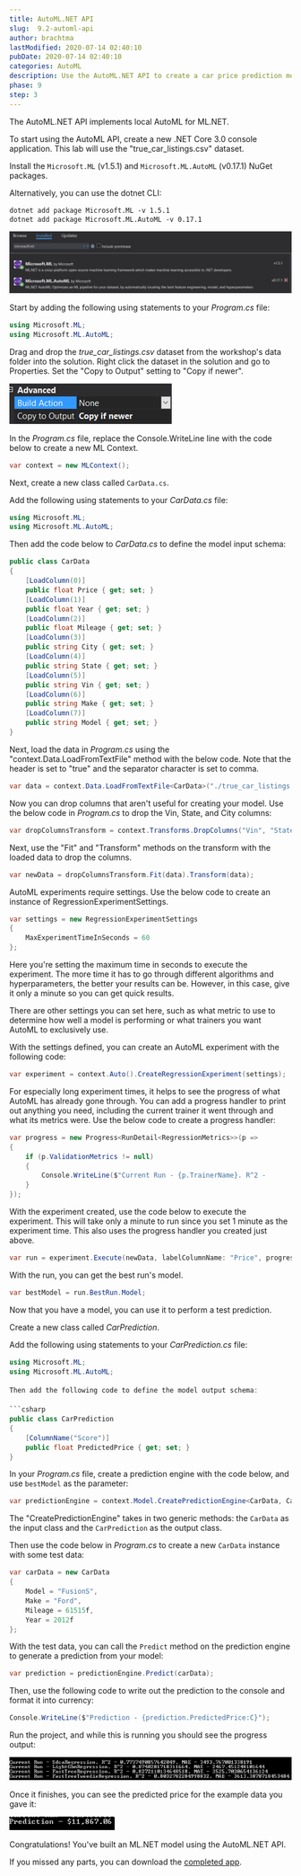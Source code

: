 ```yaml
---
title: AutoML.NET API
slug:  9.2-automl-api
author: brachtma
lastModified: 2020-07-14 02:40:10
pubDate: 2020-07-14 02:40:10
categories: AutoML
description: Use the AutoML.NET API to create a car price prediction model.
phase: 9
step: 3
---
```


The AutoML.NET API implements local AutoML for ML.NET.

To start using the AutoML API, create a new .NET Core 3.0 console application. This lab will use the "true_car_listings.csv" dataset.

Install the `Microsoft.ML` (v1.5.1) and `Microsoft.ML.AutoML` (v0.17.1) NuGet packages.

Alternatively, you can use the dotnet CLI:

```dotnetcli
dotnet add package Microsoft.ML -v 1.5.1
dotnet add package Microsoft.ML.AutoML -v 0.17.1
```

![AutoML.NET NuGet Package](./media/automl-nuget.png)

Start by adding the following using statements to your *Program.cs* file:

```csharp
using Microsoft.ML;
using Microsoft.ML.AutoML;
```

Drag and drop the *true_car_listings.csv* dataset from the workshop's data folder into the solution. Right click the dataset in the solution and go to Properties. Set the "Copy to Output" setting to "Copy if newer".

![Copy if Newer Property](./media/copy-if-newer.png)

In the *Program.cs* file, replace the Console.WriteLine line with the code below to create a new ML Context.

```csharp
var context = new MLContext();
```

Next, create a new class called `CarData.cs`. 

Add the following using statements to your *CarData.cs* file:

```csharp
using Microsoft.ML;
using Microsoft.ML.AutoML;
```

Then add the code below to *CarData.cs* to define the model input schema:

```csharp
public class CarData
{
    [LoadColumn(0)] 
    public float Price { get; set; }
    [LoadColumn(1)]
    public float Year { get; set; }
    [LoadColumn(2)]
    public float Mileage { get; set; }
    [LoadColumn(3)]
    public string City { get; set; }
    [LoadColumn(4)]
    public string State { get; set; }
    [LoadColumn(5)] 
    public string Vin { get; set; }
    [LoadColumn(6)]
    public string Make { get; set; }
    [LoadColumn(7)]
    public string Model { get; set; }
}
```

Next, load the data in *Program.cs* using the "context.Data.LoadFromTextFile" method with the below code. Note that the header is set to "true" and the separator character is set to comma.

```csharp
var data = context.Data.LoadFromTextFile<CarData>("./true_car_listings.csv", hasHeader: true, separatorChar: ',');
```

Now you can drop columns that aren't useful for creating your model. Use the below code in *Program.cs* to drop the Vin, State, and City columns:

```csharp
var dropColumnsTransform = context.Transforms.DropColumns("Vin", "State", "City");
```

Next, use the "Fit" and "Transform" methods on the transform with the loaded data to drop the columns.

```csharp
var newData = dropColumnsTransform.Fit(data).Transform(data);
```

AutoML experiments require settings. Use the below code to create an instance of RegressionExperimentSettings.

```csharp
var settings = new RegressionExperimentSettings
{
    MaxExperimentTimeInSeconds = 60
};

```

Here you're setting the maximum time in seconds to execute the experiment. The more time it has to go through different algorithms and hyperparameters, the better your results can be. However, in this case, give it only a minute so you can get quick results.

There are other settings you can set here, such as what metric to use to determine how well a model is performing or what trainers you want AutoML to exclusively use.

With the settings defined, you can create an AutoML experiment with the following code:

```csharp
var experiment = context.Auto().CreateRegressionExperiment(settings);
```

For especially long experiment times, it helps to see the progress of what AutoML has already gone through. You can add a progress handler to print out anything you need, including the current trainer it went through and what its metrics were. Use the below code to create a progress handler:

```csharp
var progress = new Progress<RunDetail<RegressionMetrics>>(p =>
{
    if (p.ValidationMetrics != null)
    {
        Console.WriteLine($"Current Run - {p.TrainerName}. R^2 -                                                                 {p.ValidationMetrics.RSquared}. MAE - {p.ValidationMetrics.MeanAbsoluteError}");
    }
});
```

With the experiment created, use the code below to execute the experiment. This will take only a minute to run since you set 1 minute as the experiment time. This also uses the progress handler you created just above.

```csharp
var run = experiment.Execute(newData, labelColumnName: "Price", progressHandler: progress);
```

With the run, you can get the best run's model.

```csharp
var bestModel = run.BestRun.Model;
```

Now that you have a model, you can use it to perform a test prediction.

Create a new class called *CarPrediction*.

Add the following using statements to your *CarPrediction.cs* file:

```csharp
using Microsoft.ML;
using Microsoft.ML.AutoML;

Then add the following code to define the model output schema:

```csharp
public class CarPrediction
{
    [ColumnName("Score")]
    public float PredictedPrice { get; set; }
}
```

In your *Program.cs* file, create a prediction engine with the code below, and use `bestModel` as the parameter:

```csharp
var predictionEngine = context.Model.CreatePredictionEngine<CarData, CarPrediction>(bestModel);
```

The "CreatePredictionEngine" takes in two generic methods: the `CarData` as the input class and the `CarPrediction` as the output class.

Then use the code below in *Program.cs* to create a new `CarData` instance with some test data:

```csharp
var carData = new CarData
{
    Model = "FusionS",
    Make = "Ford",
    Mileage = 61515f,
    Year = 2012f
};

```

With the test data, you can call the `Predict` method on the prediction engine to generate a prediction from your model:

```csharp
var prediction = predictionEngine.Predict(carData);
```

Then, use the following code to write out the prediction to the console and format it into currency:

```csharp
Console.WriteLine($"Prediction - {prediction.PredictedPrice:C}");
```

Run the project, and while this is running you should see the progress output:

![AutoML.NET API Output](./media/automl-api-output.png)

Once it finishes, you can see the predicted price for the example data you gave it:

![AutoML.NET API Prediction](./media/automl-api-prediction.png)

Congratulations! You've built an ML.NET model using the AutoML.NET API.

If you missed any parts, you can download the [completed app](https://github.com/luisquintanilla/mlnet-workshop-guide/archive/9.0.zip).